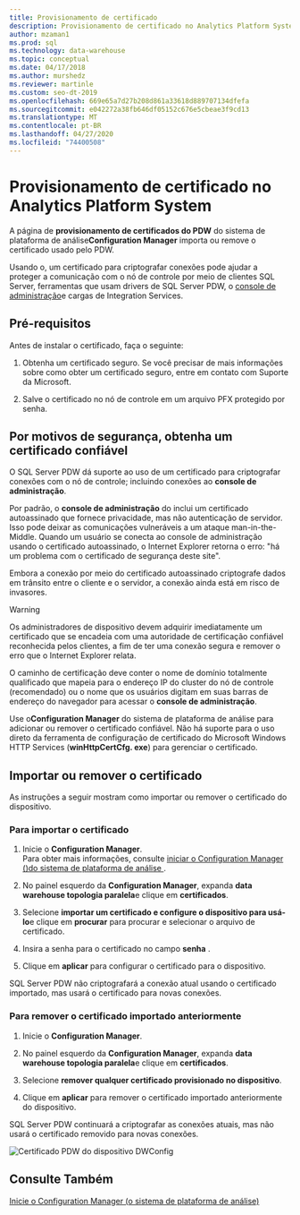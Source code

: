 ```yaml
---
title: Provisionamento de certificado
description: Provisionamento de certificado no Analytics Platform System.
author: mzaman1
ms.prod: sql
ms.technology: data-warehouse
ms.topic: conceptual
ms.date: 04/17/2018
ms.author: murshedz
ms.reviewer: martinle
ms.custom: seo-dt-2019
ms.openlocfilehash: 669e65a7d27b208d861a33618d889707134dfefa
ms.sourcegitcommit: e042272a38fb646df05152c676e5cbeae3f9cd13
ms.translationtype: MT
ms.contentlocale: pt-BR
ms.lasthandoff: 04/27/2020
ms.locfileid: "74400508"
---
```

# <a name="certificate-provisioning-in-analytics-platform-system"></a>Provisionamento de certificado no Analytics Platform System
A página de **provisionamento de certificados do PDW** do sistema de plataforma de análise**Configuration Manager** importa ou remove o certificado usado pelo PDW. 

Usando o, um certificado para criptografar conexões pode ajudar a proteger a comunicação com o nó de controle por meio de clientes SQL Server, ferramentas que usam drivers de SQL Server PDW, o [console de administração](monitor-the-appliance-by-using-the-admin-console.md)e cargas de Integration Services. 
  
## <a name="prerequisites"></a>Pré-requisitos  
Antes de instalar o certificado, faça o seguinte:  
  
1.  Obtenha um certificado seguro. Se você precisar de mais informações sobre como obter um certificado seguro, entre em contato com Suporte da Microsoft.  
  
2.  Salve o certificado no nó de controle em um arquivo PFX protegido por senha.  
  
## <a name="for-security-reasons-obtain-a-trusted-certificate"></a>Por motivos de segurança, obtenha um certificado confiável  
O SQL Server PDW dá suporte ao uso de um certificado para criptografar conexões com o nó de controle; incluindo conexões ao **console de administração**.  
  
Por padrão, o **console de administração** do inclui um certificado autoassinado que fornece privacidade, mas não autenticação de servidor. Isso pode deixar as comunicações vulneráveis a um ataque man-in-the-Middle. Quando um usuário se conecta ao console de administração usando o certificado autoassinado, o Internet Explorer retorna o erro: "há um problema com o certificado de segurança deste site".  
  
Embora a conexão por meio do certificado autoassinado criptografe dados em trânsito entre o cliente e o servidor, a conexão ainda está em risco de invasores.  
  
> [!WARNING]  
> Os administradores de dispositivo devem adquirir imediatamente um certificado que se encadeia com uma autoridade de certificação confiável reconhecida pelos clientes, a fim de ter uma conexão segura e remover o erro que o Internet Explorer relata.  
  
O caminho de certificação deve conter o nome de domínio totalmente qualificado que mapeia para o endereço IP do cluster do nó de controle (recomendado) ou o nome que os usuários digitam em suas barras de endereço do navegador para acessar o **console de administração**.  
  
Use o**Configuration Manager** do sistema de plataforma de análise para adicionar ou remover o certificado confiável. Não há suporte para o uso direto da ferramenta de configuração de certificado do Microsoft Windows HTTP Services (**winHttpCertCfg. exe**) para gerenciar o certificado.  
  
## <a name="import-or-remove-the-certificate"></a>Importar ou remover o certificado  
As instruções a seguir mostram como importar ou remover o certificado do dispositivo.  
  
### <a name="to-import-the-certificate"></a>Para importar o certificado  
  
1.  Inicie o **Configuration Manager**.  
Para obter mais informações, consulte [iniciar o Configuration Manager &#40;&#41;do sistema de plataforma de análise ](launch-the-configuration-manager.md).  

2.  No painel esquerdo da **Configuration Manager**, expanda **data warehouse topologia paralela**e clique em **certificados**.  
  
3.  Selecione **importar um certificado e configure o dispositivo para usá-lo**e clique em **procurar** para procurar e selecionar o arquivo de certificado.  
  
4.  Insira a senha para o certificado no campo **senha** .  
  
5.  Clique em **aplicar** para configurar o certificado para o dispositivo.  
  
SQL Server PDW não criptografará a conexão atual usando o certificado importado, mas usará o certificado para novas conexões.  
  
### <a name="to-remove-the-previously-imported-certificate"></a>Para remover o certificado importado anteriormente  
  
1.  Inicie o **Configuration Manager**. 

<!-- MISSING LINKS
For more information, see [Launch the Configuration Manager &#40;Analytics Platform System&#41;](launch-the-configuration-manager-analytics-platform-system.md).  
-->
  
2.  No painel esquerdo da **Configuration Manager**, expanda **data warehouse topologia paralela**e clique em **certificados**.  
  
3.  Selecione **remover qualquer certificado provisionado no dispositivo**.  
  
4.  Clique em **aplicar** para remover o certificado importado anteriormente do dispositivo.  
  
SQL Server PDW continuará a criptografar as conexões atuais, mas não usará o certificado removido para novas conexões.  
  
![Certificado PDW do dispositivo DWConfig](media/dwconfig-appl-pdw-cert.png "Certificado de PDW do dispositivo DWConfig")  
  
## <a name="see-also"></a>Consulte Também  
[Inicie o Configuration Manager &#40;o sistema de plataforma de análise&#41;](launch-the-configuration-manager.md)  
